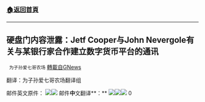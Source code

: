 ###  [:house:返回首頁](https://github.com/ourhimalayas/txt)
---

## 硬盘门内容泄露：Jetf Cooper与John Nevergole有关与某银行家合作建立数字货币平台的通讯
` 为子孙爱七哥农场` [轉載自GNews](https://gnews.org/zh-hans/525102/)

翻译：为子孙爱七哥农场翻译组

邮件英文原件：
![]()![](https://gnews-media-offload.s3.amazonaws.com/wp-content/uploads/2020/11/03195842/BP-and-letter-Africa-01.jpg)![]()![](https://gnews-media-offload.s3.amazonaws.com/wp-content/uploads/2020/11/03195850/BP-and-letter-Africa-02.jpg)
邮件**中**文翻译**：**
![]()![](https://gnews-media-offload.s3.amazonaws.com/wp-content/uploads/2020/11/03200021/19-1-1.png)![]()![](https://gnews-media-offload.s3.amazonaws.com/wp-content/uploads/2020/11/03200032/19-1-2.png)![]()![](https://gnews-media-offload.s3.amazonaws.com/wp-content/uploads/2020/11/03200047/19-1-3.png)
0
